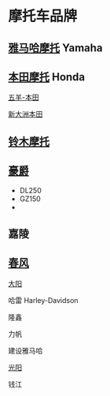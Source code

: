 # 摩托车品牌



## [雅马哈摩托](https://www.yamaha-motor.com.cn/mc/) Yamaha



## [本田摩托](https://www.honda.com.cn/honda/motor.html) Honda

[五羊-本田](http://www.wuyang-honda.com/)

[新大洲本田](https://www.honda-sundiro.com/)



## [铃木摩托](https://www.suzuki-china.com/motor.html)



## [豪爵](https://www.haojue.com/)

* DL250
* GZ150
* 

## 嘉陵



## [春风](https://www.cfmoto.com/)



[大阳](http://www.dayangmotorcycle.com/)



哈雷 Harley-Davidson

隆鑫

力帆

建设雅马哈

[光阳](http://www.kymco.com.cn/gymt/index)

钱江